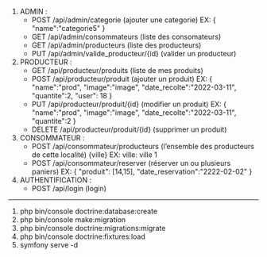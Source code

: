1. ADMIN :
    - POST      /api/admin/categorie                (ajouter une categorie)
                EX:
                {
                    "name":"categorie5"
                }
    - GET       /api/admin/consommateurs            (liste des consomateurs)
    - GET       /api/admin/producteurs              (liste des producteurs)
    - PUT       /api/admin/valide_producteur/{id}   (valider un producteur)
2. PRODUCTEUR :
    - GET       /api/producteur/produits            (liste de mes produits)
    - POST      /api/producteur/produit             (ajouter un produit)
                EX:
                {
                    "name":"prod",
                    "image":"image",
                    "date_recolte":"2022-03-11",
                    "quantite":2,
                    "user": 18
                }
    - PUT       /api/producteur/produit/{id}        (modifier un produit)
                EX: 
                {
                    "name":"prod",
                    "image":"image",
                    "date_recolte":"2022-03-11",
                    "quantite":2
                }
    - DELETE    /api/producteur/produit/{id}        (supprimer un produit)
3. CONSOMMATEUR :
    - POST      /api/consommateur/producteurs       (l’ensemble des producteurs de cette localité)      {ville}
                EX: ville: ville 1
    - POST      /api/consommateur/reserver          (réserver un ou plusieurs paniers)
                EX:
                {
                    "produit": [14,15],
                    "date_reservation":"2222-02-02"
                }           
4. AUTHENTIFICATION :
    - POST      /api/login                          (login)

-------------------------------------
1.  php bin/console doctrine:database:create
2.  php bin/console make:migration
3.  php bin/console doctrine:migrations:migrate
4.  php bin/console doctrine:fixtures:load
5.  symfony serve -d